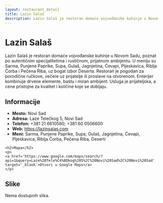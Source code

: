 ```yaml
---
layout: restaurant_detail
title: Lazin Salaš
description: Lazin Salaš je restoran domaće vojvođanske kuhinje u Novom Sadu, poznat po autentičnim specijalitetima i rustičnom, prijatnom ambijentu. U meniju su Sarma, Punjene Paprike, Supa, Gulaš, Jagnjetina, Ćevapi, Pljeskavica, Riblja Čorba i Pečena Riba, uz bogat izbor Deserta. Restoran je pogodan za porodične ručkove, večere uz prijatelje ili proslave na otvorenom. Enterijer kombinuje drvene elemente, baštu i miran ambijent. Usluga je prijateljska, a cene pristojne za kvalitet i količine koje se dobijaju.
---
```


# Lazin Salaš
<p class="description">Lazin Salaš je restoran domaće vojvođanske kuhinje u Novom Sadu, poznat po autentičnim specijalitetima i rustičnom, prijatnom ambijentu. U meniju su Sarma, Punjene Paprike, Supa, Gulaš, Jagnjetina, Ćevapi, Pljeskavica, Riblja Čorba i Pečena Riba, uz bogat izbor Deserta. Restoran je pogodan za porodične ručkove, večere uz prijatelje ili proslave na otvorenom. Enterijer kombinuje drvene elemente, baštu i miran ambijent. Usluga je prijateljska, a cene pristojne za kvalitet i količine koje se dobijaju.</p>

<div class="left-column text-content">
    <h2>Informacije</h2>
    <ul>
        <li><strong>Mesto:</strong> Novi Sad</li>
        <li><strong>Adresa:</strong> Laze Telečkog 5, Novi Sad</li>
        <li><strong>Telefon:</strong> +381 21 6610560; +381 60 0506600</li>
        <li><strong>Web:</strong> <a href='https://lazinsalas.com' target='_blank'>https://lazinsalas.com</a></li>
        <li><strong>Meni:</strong> Sarma, Punjene Paprike, Supa, Gulaš, Jagnjetina, Ćevapi, Pljeskavica, Riblja Čorba, Pečena Riba, Deserti</li>
    </ul>

    <h2>Mapa</h2>
    <p>
    <a href='https://www.google.com/maps/search/?api=1&query=Laze%20Tele%C4%8Dkog%205%2C%20Novi%20Sad%2C%20Novi%20Sad' target='_blank'>Otvori u Google Maps</a>
    </p>
</div>

<div class="right-column">
    <h2>Slike</h2>
    <div class="images-grid">
<p>Nema dostupnih slika.</p>
    </div>
</div>